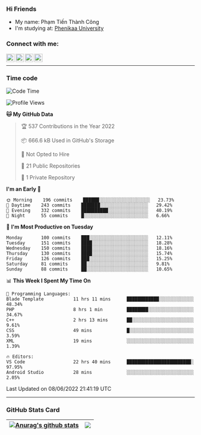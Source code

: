 ### Hi Friends

- My name: Phạm Tiến Thành Công
- I'm studying at: [Phenikaa University]


### Connect with me:
[<img align="left" alt="PhamTienThanhCong | Facebook" width="22px" src="https://upload.wikimedia.org/wikipedia/commons/thumb/1/16/Facebook-icon-1.png/640px-Facebook-icon-1.png" />][facebook]
[<img align="left" alt="PhamTienThanhCong | Zalo" width="22px" src="https://www.anphatpc.com.vn/template/anphat_2020v2/images/icon-zalo.jpg" />][zalo]
[<img align="left" alt="PhamTienThanhCong | LinkedIn" width="22px" src="https://cdn3.iconfinder.com/data/icons/inficons/512/linkedin.png" />][linkedin]
[<img align="left" alt="PhamTienThanhCong | tiktok" width="22px" src="https://cdn.worldvectorlogo.com/logos/tiktok-logo.svg" />][tiktok]

<br />

---

### Time code

<!--START_SECTION:waka-->
![Code Time](http://img.shields.io/badge/Code%20Time-407%20hrs%2045%20mins-blue)

![Profile Views](http://img.shields.io/badge/Profile%20Views-12-blue)

**🐱 My GitHub Data** 

> 🏆 537 Contributions in the Year 2022
 > 
> 📦 666.6 kB Used in GitHub's Storage 
 > 
> 🚫 Not Opted to Hire
 > 
> 📜 21 Public Repositories 
 > 
> 🔑 1 Private Repository 
 > 
**I'm an Early 🐤** 

```text
🌞 Morning    196 commits    ██████░░░░░░░░░░░░░░░░░░░   23.73% 
🌆 Daytime    243 commits    ███████░░░░░░░░░░░░░░░░░░   29.42% 
🌃 Evening    332 commits    ██████████░░░░░░░░░░░░░░░   40.19% 
🌙 Night      55 commits     █░░░░░░░░░░░░░░░░░░░░░░░░   6.66%

```
📅 **I'm Most Productive on Tuesday** 

```text
Monday       100 commits    ███░░░░░░░░░░░░░░░░░░░░░░   12.11% 
Tuesday      151 commits    ████░░░░░░░░░░░░░░░░░░░░░   18.28% 
Wednesday    150 commits    ████░░░░░░░░░░░░░░░░░░░░░   18.16% 
Thursday     130 commits    ████░░░░░░░░░░░░░░░░░░░░░   15.74% 
Friday       126 commits    ███░░░░░░░░░░░░░░░░░░░░░░   15.25% 
Saturday     81 commits     ██░░░░░░░░░░░░░░░░░░░░░░░   9.81% 
Sunday       88 commits     ██░░░░░░░░░░░░░░░░░░░░░░░   10.65%

```


📊 **This Week I Spent My Time On** 

```text
💬 Programming Languages: 
Blade Template           11 hrs 11 mins      ████████████░░░░░░░░░░░░░   48.34% 
PHP                      8 hrs 1 min         ████████░░░░░░░░░░░░░░░░░   34.67% 
C++                      2 hrs 13 mins       ██░░░░░░░░░░░░░░░░░░░░░░░   9.61% 
CSS                      49 mins             █░░░░░░░░░░░░░░░░░░░░░░░░   3.59% 
XML                      19 mins             ░░░░░░░░░░░░░░░░░░░░░░░░░   1.39%

🔥 Editors: 
VS Code                  22 hrs 40 mins      ████████████████████████░   97.95% 
Android Studio           28 mins             ░░░░░░░░░░░░░░░░░░░░░░░░░   2.05%

```


 Last Updated on 08/06/2022 21:41:19 UTC
<!--END_SECTION:waka-->

---

### GitHub Stats Card

| <a href="https://github.com/phamtienthanhcong"><img align="center" src="https://github-readme-stats.vercel.app/api?username=PhamTienThanhCong&show_icons=true&include_all_commits=true&theme=buefy&hide_border=true&theme=ocean_dark" alt="Anurag's github stats" /></a> | <a href="https://github.com/phamtienthanhcong"><img align="center" src="https://github-readme-stats.vercel.app/api/top-langs/?username=PhamTienThanhCong&layout=compact&theme=buefy&hide_border=true&theme=ocean_dark" /></a> |
| ------------- | ------------- |

[Phenikaa University]: https://phenikaa-uni.edu.vn/vi
[facebook]: https://www.facebook.com/phamtienthanhcong
[linkedin]: https://linkedin.com/in/phamtienthanhcong
[zalo]: https://zalo.me/0396396332
[tiktok]: https://www.tiktok.com/@phamtienthanhcong
[web]: https://github.com/PhamTienThanhCong/web_dev
[min project]: https://github.com/PhamTienThanhCong/Project-Of-Web
[c and cpp]: https://github.com/PhamTienThanhCong/Code_C_and_Cpro
[python]: https://github.com/PhamTienThanhCong/Python_beginer
